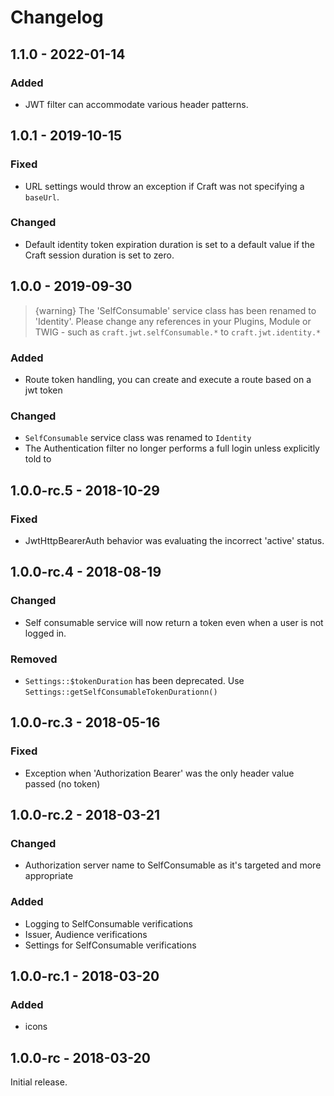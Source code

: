 Changelog
=========

## 1.1.0 - 2022-01-14
### Added
- JWT filter can accommodate various header patterns.


## 1.0.1 - 2019-10-15
### Fixed
- URL settings would throw an exception if Craft was not specifying a `baseUrl`.

### Changed
- Default identity token expiration duration is set to a default value if the Craft session duration is set to zero.

## 1.0.0 - 2019-09-30
> {warning} The 'SelfConsumable' service class has been renamed to 'Identity'.  Please change any references in your Plugins, Module or TWIG - such as `craft.jwt.selfConsumable.*` to `craft.jwt.identity.*`

### Added
- Route token handling, you can create and execute a route based on a jwt token

### Changed
- `SelfConsumable` service class was renamed to `Identity`
- The Authentication filter no longer performs a full login unless explicitly told to

## 1.0.0-rc.5 - 2018-10-29
### Fixed
- JwtHttpBearerAuth behavior was evaluating the incorrect 'active' status.

## 1.0.0-rc.4 - 2018-08-19
### Changed
- Self consumable service will now return a token even when a user is not logged in.

### Removed
- `Settings::$tokenDuration` has been deprecated.  Use `Settings::getSelfConsumableTokenDurationn()`

## 1.0.0-rc.3 - 2018-05-16
### Fixed
- Exception when 'Authorization Bearer' was the only header value passed (no token)

## 1.0.0-rc.2 - 2018-03-21
### Changed
- Authorization server name to SelfConsumable as it's targeted and more appropriate

### Added
- Logging to SelfConsumable verifications
- Issuer, Audience verifications
- Settings for SelfConsumable verifications

## 1.0.0-rc.1 - 2018-03-20
### Added
- icons

## 1.0.0-rc - 2018-03-20
Initial release.
